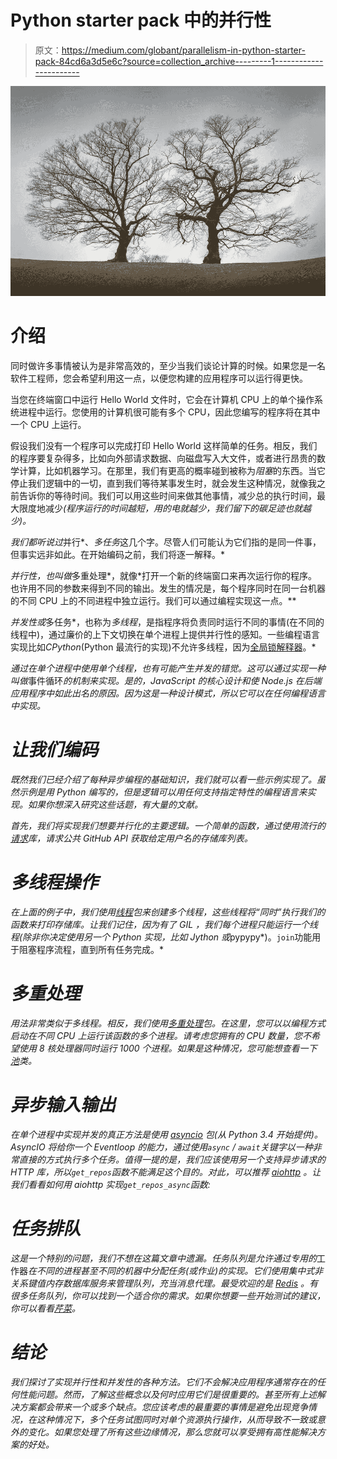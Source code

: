 # Python starter pack 中的并行性

> 原文：<https://medium.com/globant/parallelism-in-python-starter-pack-84cd6a3d5e6c?source=collection_archive---------1----------------------->

![](img/fdbc3fdaf8a9bd11cde82c062366f998.png)

# 介绍

同时做许多事情被认为是非常高效的，至少当我们谈论计算的时候。如果您是一名软件工程师，您会希望利用这一点，以便您构建的应用程序可以运行得更快。

当您在终端窗口中运行 Hello World 文件时，它会在计算机 CPU 上的单个操作系统进程中运行。您使用的计算机很可能有多个 CPU，因此您编写的程序将在其中一个 CPU 上运行。

假设我们没有一个程序可以完成打印 Hello World 这样简单的任务。相反，我们的程序要复杂得多，比如向外部请求数据、向磁盘写入大文件，或者进行昂贵的数学计算，比如机器学习。在那里，我们有更高的概率碰到被称为*阻塞*的东西。当它停止我们逻辑中的一切，直到我们等待某事发生时，就会发生这种情况，就像我之前告诉你的等待时间。我们可以用这些时间来做其他事情，减少总的执行时间，最大限度地减少[](https://en.grenoble-em.com/news-digital-sobriety-using-digital-technology-sensibly-what-roles-do-companies-have-play)*(程序运行的时间越短，用的电就越少，我们留下的碳足迹也就越少)。*

*我们都听说过*并行*、*多任务*这几个字。尽管人们可能认为它们指的是同一件事，但事实远非如此。在开始编码之前，我们将逐一解释。*

*并行性，也叫做*多重处理*，就像*打开一个新的终端窗口来再次运行你的程序。也许用不同的参数来得到不同的输出。发生的情况是，每个程序同时在同一台机器的不同 CPU 上的不同进程中独立运行。我们可以通过编程实现这一点。**

*并发性或*多任务*，也称为*多线程*，是指程序将负责同时运行不同的事情(在不同的线程中)，通过廉价的上下文切换在单个进程上提供并行性的感知。一些编程语言实现比如*CPython*(Python 最流行的实现)不允许多线程，因为[全局锁解释器](https://wiki.python.org/moin/GlobalInterpreterLock)。*

*通过在单个进程中使用单个线程，也有可能产生并发的错觉。这可以通过实现一种叫做*事件循环*的机制来实现。是的，JavaScript 的核心设计和使 Node.js 在后端应用程序中如此出名的原因。因为这是一种设计模式，所以它可以在任何编程语言中实现。*

# *让我们编码*

*既然我们已经介绍了每种异步编程的基础知识，我们就可以看一些示例实现了。虽然示例是用 Python 编写的，但是逻辑可以用任何支持指定特性的编程语言来实现。如果你想深入研究这些话题，有大量的文献。*

*首先，我们将实现我们想要并行化的主要逻辑。一个简单的函数，通过使用流行的[请求](https://requests.readthedocs.io/en/latest/)库，请求公共 GitHub API 获取给定用户名的存储库列表。*

# *多线程操作*

*在上面的例子中，我们使用[线程](https://docs.python.org/3/library/threading.html)包来创建多个线程，这些线程将“同时”执行我们的函数来打印存储库。让我们记住，因为有了 *GIL* ，我们每个进程只能运行一个线程(除非你决定使用另一个 Python 实现，比如 *Jython* 或*pypypy*)。`join`功能用于阻塞程序流程，直到所有任务完成。*

# *多重处理*

*用法非常类似于多线程。相反，我们使用[多重处理](https://docs.python.org/3/library/multiprocessing.html)包。在这里，您可以以编程方式启动在不同 CPU 上运行该函数的多个进程。请考虑您拥有的 CPU 数量，您不希望使用 8 核处理器同时运行 1000 个进程。如果是这种情况，您可能想查看一下[池](https://docs.python.org/3/library/multiprocessing.html#using-a-pool-of-workers)类。*

# *异步输入输出*

*在单个进程中实现并发的真正方法是使用 [asyncio](https://docs.python.org/3/library/asyncio.html) 包(从 Python 3.4 开始提供)。AsyncIO 将给你一个 *Eventloop* 的能力，通过使用`async` / `await`关键字以一种非常直接的方式执行多个任务。值得一提的是，我们应该使用另一个支持异步请求的 HTTP 库，所以`get_repos`函数不能满足这个目的。对此，可以推荐 [aiohttp](https://docs.aiohttp.org/en/stable/) 。让我们看看如何用 aiohttp 实现`get_repos_async`函数:*

# *任务排队*

*这是一个特别的问题，我们不想在这篇文章中遗漏。任务队列是允许通过专用的*工作器*在不同的进程甚至不同的机器中分配任务(或作业)的实现。它们使用集中式非关系键值内存数据库服务来管理队列，充当消息代理。最受欢迎的是 [Redis](https://redis.io/) 。有很多任务队列，你可以找到一个适合你的需求。如果你想要一些开始测试的建议，你可以看看[芹菜](https://docs.celeryq.dev/en/stable/getting-started/introduction.html)。*

# *结论*

*我们探讨了实现并行性和并发性的各种方法。它们不会解决应用程序通常存在的任何性能问题。然而，了解这些概念以及何时应用它们是很重要的。甚至所有上述解决方案都会带来一个或多个缺点。您应该考虑的最重要的事情是避免出现竞争情况，在这种情况下，多个任务试图同时对单个资源执行操作，从而导致不一致或意外的变化。如果您处理了所有这些边缘情况，那么您就可以享受拥有高性能解决方案的好处。*